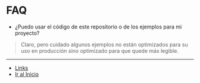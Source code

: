 # FAQ

- ¿Puedo usar el código de este repositorio o de los ejemplos para mi proyecto?
> Claro, pero cuidado algunos ejemplos no están optimizados para su uso en producción sino optimizado para que quede más legible.

---

- [Links](./book/98_links.md)
- [Ir al Inicio](../README.md)
